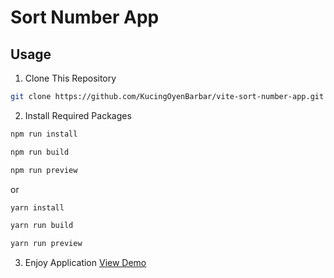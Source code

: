 # Sort Number App

## Usage

1. Clone This Repository

```bash
git clone https://github.com/KucingOyenBarbar/vite-sort-number-app.git
```

2. Install Required Packages

```bash
npm run install
```

```bash
npm run build
```

```bash
npm run preview
```

or

```bash
yarn install
```

```bash
yarn run build
```

```bash
yarn run preview
```

3. Enjoy Application
   [View Demo ](http://localhost:3000)
